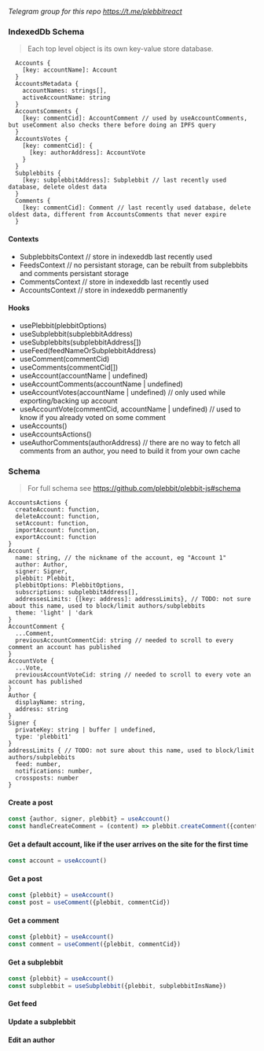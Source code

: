 *Telegram group for this repo https://t.me/plebbitreact*

### IndexedDb Schema

> Each top level object is its own key-value store database.

```
  Accounts {
    [key: accountName]: Account
  }
  AccountsMetadata {
    accountNames: strings[],
    activeAccountName: string
  }
  AccountsComments {
    [key: commentCid]: AccountComment // used by useAccountComments, but useComment also checks there before doing an IPFS query
  }
  AccountsVotes {
    [key: commentCid]: {
      [key: authorAddress]: AccountVote
    }
  }
  Subplebbits {
    [key: subplebbitAddress]: Subplebbit // last recently used database, delete oldest data
  }
  Comments {
    [key: commentCid]: Comment // last recently used database, delete oldest data, different from AccountsComments that never expire
  }
```

#### Contexts

- SubplebbitsContext // store in indexeddb last recently used
- FeedsContext // no persistant storage, can be rebuilt from subplebbits and comments persistant storage
- CommentsContext // store in indexeddb last recently used
- AccountsContext // store in indexeddb permanently

#### Hooks

- usePlebbit(plebbitOptions)
- useSubplebbit(subplebbitAddress)
- useSubplebbits(subplebbitAddress[])
- useFeed(feedNameOrSubplebbitAddress)
- useComment(commentCid)
- useComments(commentCid[])
- useAccount(accountName | undefined)
- useAccountComments(accountName | undefined)
- useAccountVotes(accountName | undefined) // only used while exporting/backing up account
- useAccountVote(commentCid, accountName | undefined) // used to know if you already voted on some comment
- useAccounts()
- useAccountsActions()
- useAuthorComments(authorAddress) // there are no way to fetch all comments from an author, you need to build it from your own cache

### Schema

> For full schema see https://github.com/plebbit/plebbit-js#schema

```
AccountsActions {
  createAccount: function, 
  deleteAccount: function, 
  setAccount: function, 
  importAccount: function, 
  exportAccount: function
}
Account {
  name: string, // the nickname of the account, eg "Account 1"
  author: Author,
  signer: Signer,
  plebbit: Plebbit,
  plebbitOptions: PlebbitOptions,
  subscriptions: subplebbitAddress[],
  addressesLimits: {[key: address]: addressLimits}, // TODO: not sure about this name, used to block/limit authors/subplebbits
  theme: 'light' | 'dark
}
AccountComment {
  ...Comment,
  previousAccountCommentCid: string // needed to scroll to every comment an account has published
}
AccountVote {
  ...Vote,
  previousAccountVoteCid: string // needed to scroll to every vote an account has published
}
Author {
  displayName: string,
  address: string
}
Signer {
  privateKey: string | buffer | undefined,
  type: 'plebbit1'
}
addressLimits { // TODO: not sure about this name, used to block/limit authors/subplebbits
  feed: number,
  notifications: number,
  crossposts: number
}
```

#### Create a post

```js
const {author, signer, plebbit} = useAccount()
const handleCreateComment = (content) => plebbit.createComment({content, author, signer})
```

#### Get a default account, like if the user arrives on the site for the first time

```js
const account = useAccount()
```

#### Get a post

```js
const {plebbit} = useAccount()
const post = useComment({plebbit, commentCid})
```

#### Get a comment

```js
const {plebbit} = useAccount()
const comment = useComment({plebbit, commentCid})
```

#### Get a subplebbit

```js
const {plebbit} = useAccount()
const subplebbit = useSubplebbit({plebbit, subplebbitInsName})
```

#### Get feed

#### Update a subplebbit

#### Edit an author
